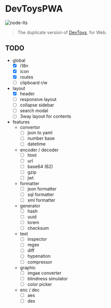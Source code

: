 # DevToysPWA

![node-lts](https://img.shields.io/badge/node-16-bluegreen)

> The duplicate version of [DevToys](https://devtoys.app), for Web.

## TODO

- global
  - [x] i18n
  - [x] icon
  - [x] routes
  - [ ] clipboard r/w
- layout
  - [x] header
  - [ ] responsive layout
  - [ ] collapse sidebar
  - [ ] search modal
  - [ ] 3way layout for contents
- features
  - convertor
    - [ ] json to yaml
    - [ ] number base
    - [ ] datetime
  - encoder / decoder
    - [ ] html
    - [ ] url
    - [ ] base64 (62)
    - [ ] gzip
    - [ ] jwt
  - formatter
    - [ ] json formatter
    - [ ] sql formatter
    - [ ] xml formatter
  - generator
    - [ ] hash
    - [ ] uuid
    - [ ] lorem
    - [ ] checksum
  - text
    - [ ] inspector
    - [ ] regex
    - [ ] diff
    - [ ] hypenation
    - [ ] compressor
  - graphic
    - [ ] imgae converter
    - [ ] blindness simulator
    - [ ] color picker
  - enc / dec
    - [ ] aes
    - [ ] des
